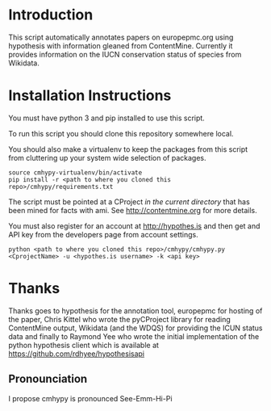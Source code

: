 # Introduction
This script automatically annotates papers on europepmc.org using hypothesis with information gleaned from ContentMine.
Currently it provides information on the IUCN conservation status of species from Wikidata.
 
# Installation Instructions
You must have python 3 and pip installed to use this script.

To run this script you should clone this repository somewhere local.

You should also make a virtualenv to keep the packages from this script from cluttering up your system wide selection of packages.
 
```virtualenv cmhypy-virtualenv
source cmhypy-virtualenv/bin/activate
pip install -r <path to where you cloned this repo>/cmhypy/requirements.txt
```

The script must be pointed at a CProject *in the current directory* that has been mined for facts with ami. See http://contentmine.org for more
details.

You must also register for an account at http://hypothes.is and then get and API key from the developers page from
account settings.

```
python <path to where you cloned this repo>/cmhypy/cmhypy.py <CprojectName> -u <hypothes.is username> -k <api key> 
```


# Thanks
Thanks goes to hypothesis for the annotation tool, europepmc for hosting of the paper, Chris Kittel who wrote the pyCProject
library for reading ContentMine output, Wikidata (and the WDQS) for providing the ICUN status data and finally to
Raymond Yee who wrote the initial implementation of the python hypothesis client which is available
 at https://github.com/rdhyee/hypothesisapi

## Pronounciation
I propose cmhypy is pronounced See-Emm-Hi-Pi